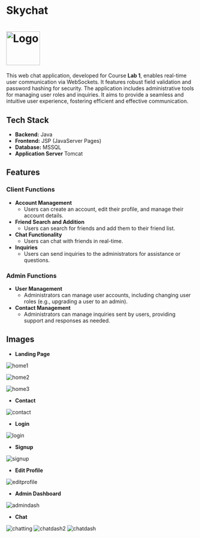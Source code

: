 # Skychat

# <img src="https://github.com/user-attachments/assets/dbf514ae-9a3c-47ee-921b-85df3222368a" alt="Logo" width="90" height="90"> 

This web chat application, developed for Course **Lab 1**, enables real-time user communication via WebSockets. It features robust field validation and password hashing for security. The application includes administrative tools for managing user roles and inquiries. It aims to provide a seamless and intuitive user experience, fostering efficient and effective communication.
## Tech Stack

- **Backend:** Java
- **Frontend:** JSP (JavaServer Pages)
- **Database:** MSSQL
- **Application Server** Tomcat

## Features

### Client Functions

- **Account Management**
  - Users can create an account, edit their profile, and manage their account details.
- **Friend Search and Addition**
  - Users can search for friends and add them to their friend list.
- **Chat Functionality**
  - Users can chat with friends in real-time.
- **Inquiries**
  - Users can send inquiries to the administrators for assistance or questions.

### Admin Functions

- **User Management**
  - Administrators can manage user accounts, including changing user roles (e.g., upgrading a user to an admin).
- **Contact Management**
  - Administrators can manage inquiries sent by users, providing support and responses as needed.

## Images
- **Landing Page**

![home1](https://github.com/user-attachments/assets/bbf37ce3-4f86-46cc-bfb4-587dad8ec433)

![home2](https://github.com/user-attachments/assets/d68056e9-e13c-4e81-a43e-77f4fd0fa842)

![home3](https://github.com/user-attachments/assets/6d0c3205-5ad4-443f-b2cb-1cf5f9c5d309)
- **Contact**

![contact](https://github.com/user-attachments/assets/c0e17a31-d5b1-40d4-9cdf-220cc8c98781)
- **Login**

![login](https://github.com/user-attachments/assets/ae31fe15-24ab-4fba-8bfa-09b33d590d60)
- **Signup**

![signup](https://github.com/user-attachments/assets/2c51d65e-b321-41ec-a87e-a1f187f8a7a5)
- **Edit Profile**

![editprofile](https://github.com/user-attachments/assets/d095e964-4f80-4676-84e3-2a82e4187051)
- **Admin Dashboard**

![admindash](https://github.com/user-attachments/assets/6af4360e-7b9f-44f9-a553-3987a09103af)
- **Chat**

![chatting](https://github.com/user-attachments/assets/cc31b110-9d92-418e-92e9-dd9a8c3b2478)
![chatdash2](https://github.com/user-attachments/assets/58fc74ce-002f-4f43-add1-52d2b78a265c)
![chatdash](https://github.com/user-attachments/assets/62153064-d35f-4a28-98d6-4362fd77a5ad)
